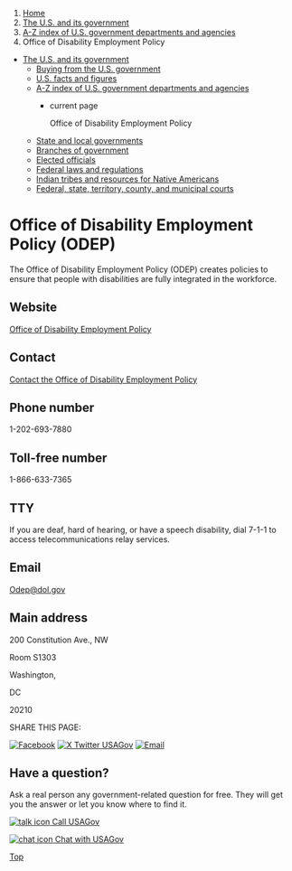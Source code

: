 1. [Home](/)
2. [The U.S. and its government](/about-the-us)
3. [A-Z index of U.S. government departments and agencies](/agency-index)
4. Office of Disability Employment Policy

* [The U.S. and its government](/about-the-us)
  + [Buying from the U.S. government](/buy-from-government)
  + [U.S. facts and figures](/facts-figures)
  + [A-Z index of U.S. government departments and agencies](/agency-index)
    - current page

      Office of Disability Employment Policy
  + [State and local governments](/state-local-governments)
  + [Branches of government](/branches-of-government)
  + [Elected officials](/elected-officials)
  + [Federal laws and regulations](/laws-and-regulations)
  + [Indian tribes and resources for Native Americans](/tribes)
  + [Federal, state, territory, county, and municipal courts](/courts)

Office of Disability Employment Policy
(ODEP)
=============================================

The Office of Disability Employment Policy (ODEP) creates policies to ensure that people with disabilities are fully integrated in the workforce.

Website
-------

[Office of Disability Employment Policy](https://www.dol.gov/agencies/odep)

Contact
-------

[Contact the Office of Disability Employment Policy](https://www.dol.gov/agencies/odep/contact)

Phone number
------------

1-202-693-7880

Toll-free number
----------------

1-866-633-7365

TTY
---

If you are deaf, hard of hearing, or have a speech disability, dial 7-1-1 to access telecommunications relay services.

Email
-----

[Odep@dol.gov](mailto:Odep@dol.gov)

Main address
------------

200 Constitution Ave., NW
  

Room S1303
  

Washington,

DC

20210

SHARE THIS PAGE:

[![Facebook](/themes/custom/usagov/images/social-media-icons/Facebook_Icon.svg)](https://www.facebook.com/sharer/sharer.php?u=https://www.usa.gov/agencies/office-of-disability-employment-policy&v=3)
[![X Twitter USAGov](/themes/custom/usagov/images/social-media-icons/X_Twitter_Icon.svg?version=2)](https://twitter.com/intent/tweet?source=webclient&text=https://www.usa.gov/agencies/office-of-disability-employment-policy)
[![Email](/themes/custom/usagov/images/social-media-icons/Email_Icon.svg?version=2)](mailto:?subject=https://www.usa.gov/agencies/office-of-disability-employment-policy)

Have a question?
----------------

Ask a real person any government-related question for free. They will get you the answer or let you know where to find it.

[![talk icon](/themes/custom/usagov/images/ICONS_talk.png)
Call USAGov](/phone)

[![chat icon](/themes/custom/usagov/images/ICONS_chat.png)
Chat with USAGov](/chat)

[Top](#main-content)